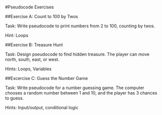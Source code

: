 #Pseudocode Exercises

##Exercise A: Count to 100 by Twos

Task: Write pseudocode to print numbers from 2 to 100, counting by twos.

Hint: Loops


##Exercise B: Treasure Hunt

Task: Design pseudocode to find hidden treasure. The player can move north, south, east, or west.

Hints: Loops, Variables


##Excercise C: Guess the Number Game

Task: Write pseudocode for a number guessing game. The computer chooses a random number between 1 and 10, and the player has 3 chances to guess.

Hints: Input/output, conditional logic